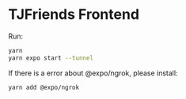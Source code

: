 # TJFriends Frontend

Run:
```bash
yarn
yarn expo start --tunnel
```

If there is a error about @expo/ngrok, please install:
```bash
yarn add @expo/ngrok
```
